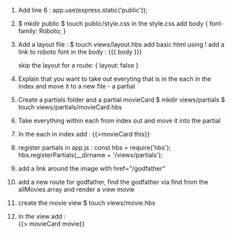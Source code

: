 1. Add line 6 : app.use(express.static('public'));

2. $ mkdir public
   $ touch public/style.css
   in the style.css add 
    body {
        font-family: Roboto;
    }

3. Add a layout file :
   $ touch views/layout.hbs
   add basic html using !
   add a link to roboto font
   in the body : {{{ body }}} 

   skip the layout for a route: { layout: false }

4. Explain that you want to take out everyting that is in the each in the index
   and move it to a new file - a partial

5. Create a partials folder and a partial movieCard
   $ mkdir views/partials
   $ touch views/partials/movieCard.hbs

6. Take everything within each from index out and move it into the partial

7. In the each in index add : {{>movieCard this}}

8. register partials in app.js : 
    const hbs = require('hbs');
    hbs.registerPartials(__dirname + '/views/partials');

9. add a link around the image with href="/godfather"

10. add a new route for godfather, find the godfather via find from the allMovies array 
    and render a view movie

11. create the movie view
    $ touch views/movie.hbs

12. In the view add :  
    {{> movieCard movie}}